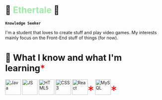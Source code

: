 # 🌴 <span style="color: #9eeba5">Ethertale</span> 🌴

**`Knowledge Seeker`**

I'm a student that loves to create stuff and play video games. My interests mainly focus on the Front-End
stuff of things (for now).

# 📖 What I know and what I'm learning<span style="color: red">*</span>
<img alt="Java" width="50px" src="https://cdn.jsdelivr.net/gh/devicons/devicon@latest/icons/java/java-original.svg">
<img alt="JS" width="50px" src="https://cdn.jsdelivr.net/gh/devicons/devicon@latest/icons/javascript/javascript-original.svg">
<img alt="HTML5" width="50px" src="https://cdn.jsdelivr.net/gh/devicons/devicon@latest/icons/html5/html5-original.svg">
<img alt="CSS3" width="50px" src="https://cdn.jsdelivr.net/gh/devicons/devicon@latest/icons/css3/css3-original.svg">
<img alt="React" width="50px" src="https://cdn.jsdelivr.net/gh/devicons/devicon@latest/icons/react/react-original.svg"><span  style="color: red; font-size: 40px">*</span>
<img alt="MySQL" width="50px" src="https://cdn.jsdelivr.net/gh/devicons/devicon@latest/icons/mysql/mysql-original.svg"><span  style="color: red; font-size: 40px">*</span>


